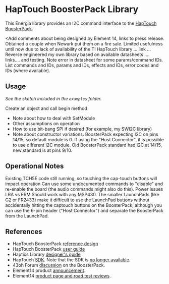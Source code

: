 HapTouch BoosterPack Library
=============================================================================

This Energia library provides an I2C command interface to the [HapTouch BoosterPack][1].

<Add comments about being designed by Element 14, links to press release. Obtained a couple when Newark put them on a fire sale. Limited usefulness until now due to lack of availability of the TI HapTouch library ... link ...
Reverse engineered my own library based on available datasheets .... links.... and testing.
Note error in datasheet for some params/command IDs.
List commands and IDs, params and IDs, effects and IDs, error codes and IDs (where available).

Usage
-----
_See the sketch included in the `examples` folder._

Create an object and call begin method
- Note about how to deal with SetModule
- Other assumptions on operation
- How to use bit-bang SPI if desired (for example, my SWI2C library)
- Note about constructor variations. BoosterPack expecting I2C on pins 14/15, so default module is 0. If using the "Host Connector", it is possible to use different I2C module. Old BoosterPack standard had I2C at 14/15, new standard is at pins 9/10. 

Operational Notes
-----------------
Existing TCH5E code still running, so touching the cap-touch buttons will impact operation
Can use some undocumented commands to "disable" and re-enable the board (the audio commands might also do this).
Power issues LRA vs ERM
Should work with any MSP430. The smaller LaunchPads (like G2 or FR2433) make it difficult to use the LaunchPad buttons without accidentally hitting the captouch buttons on the BoosterPack, although you can use the 6-pin header ("Host Connector") and separate the BoosterPack from the LaunchPad.



References
----------
+ HapTouch BoosterPack [reference design][1]
+ HapTouch BoosterPack [user guide][2]
+ Haptics Library [designer's guide][3]
+ HapTouch [SDK][4]. Note that the SDK is [no longer available][5].
+ 43oh Forum [discussion][6] on the BoosterPack.
+ Element14 product [announcement][8].
+ Element14 [product page and road test reviews][7].

[1]: http://www.ti.com/tool/TIDM-LPBP-HAPTOUCH
[2]: http://www.ti.com/lit/an/slaa616/slaa616.pdf
[3]: http://www.ti.com/lit/ug/slau543/slau543.pdf
[4]: http://www.ti.com/tool/MSP430-HAPTOUCH-SDK
[5]: https://e2e.ti.com/support/microcontrollers/msp430/f/166/t/541078
[6]: https://forum.43oh.com/topic/4786-msp430tch5e-haptouch-is-available/
[7]: https://www.element14.com/community/roadTests/1268
[8]: https://www.element14.com/community/docs/DOC-65467/
